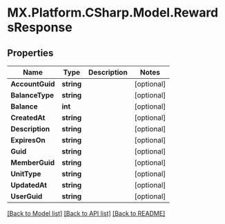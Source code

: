 # MX.Platform.CSharp.Model.RewardsResponse

## Properties

Name | Type | Description | Notes
------------ | ------------- | ------------- | -------------
**AccountGuid** | **string** |  | [optional] 
**BalanceType** | **string** |  | [optional] 
**Balance** | **int** |  | [optional] 
**CreatedAt** | **string** |  | [optional] 
**Description** | **string** |  | [optional] 
**ExpiresOn** | **string** |  | [optional] 
**Guid** | **string** |  | [optional] 
**MemberGuid** | **string** |  | [optional] 
**UnitType** | **string** |  | [optional] 
**UpdatedAt** | **string** |  | [optional] 
**UserGuid** | **string** |  | [optional] 

[[Back to Model list]](../README.md#documentation-for-models) [[Back to API list]](../README.md#documentation-for-api-endpoints) [[Back to README]](../README.md)

